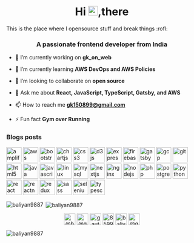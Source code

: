 


<h1 align="center">Hi <img src="https://media.giphy.com/media/hvRJCLFzcasrR4ia7z/giphy.gif" width="25px">,there</h1>
This is the place where I opensource stuff and break things :rofl:
<h3 align="center">A passionate frontend developer from India</h3>

- 🔭 I’m currently working on **gk_on_web**

- 🌱 I’m currently learning **AWS DevOps and AWS Policies**

- 👯 I’m looking to collaborate on **open source**

- 💬 Ask me about **React, JavaScript, TypeScript, Gatsby, and AWS**

- 📫 How to reach me **gk150899@gmail.com**

- ⚡ Fun fact **Gym over Running**

### Blogs posts
<!-- BLOG-POST-LIST:START -->
<!-- BLOG-POST-LIST:END -->

<p align="left"><img src="https://docs.amplify.aws/assets/logo-dark.svg" alt="amplify" width="40" height="40"/> <img src="https://devicons.github.io/devicon/devicon.git/icons/amazonwebservices/amazonwebservices-original-wordmark.svg" alt="aws" width="40" height="40"/> <img src="https://devicons.github.io/devicon/devicon.git/icons/bootstrap/bootstrap-plain.svg" alt="bootstrap" width="40" height="40"/> <img src="https://www.chartjs.org/media/logo-title.svg" alt="chartjs" width="40" height="40"/> <img src="https://devicons.github.io/devicon/devicon.git/icons/css3/css3-original-wordmark.svg" alt="css3" width="40" height="40"/> <img src="https://devicons.github.io/devicon/devicon.git/icons/d3js/d3js-original.svg" alt="d3js" width="40" height="40"/> <img src="https://devicons.github.io/devicon/devicon.git/icons/express/express-original-wordmark.svg" alt="express" width="40" height="40"/> <img src="https://www.vectorlogo.zone/logos/firebase/firebase-icon.svg" alt="firebase" width="40" height="40"/> <img src="https://www.vectorlogo.zone/logos/gatsbyjs/gatsbyjs-icon.svg" alt="gatsby" width="40" height="40"/> <img src="https://www.vectorlogo.zone/logos/google_cloud/google_cloud-icon.svg" alt="gcp" width="40" height="40"/> <img src="https://www.vectorlogo.zone/logos/git-scm/git-scm-icon.svg" alt="git" width="40" height="40"/> <img src="https://devicons.github.io/devicon/devicon.git/icons/html5/html5-original-wordmark.svg" alt="html5" width="40" height="40"/> <img src="https://devicons.github.io/devicon/devicon.git/icons/java/java-original-wordmark.svg" alt="java" width="40" height="40"/> <img src="https://devicons.github.io/devicon/devicon.git/icons/javascript/javascript-original.svg" alt="javascript" width="40" height="40"/> <img src="https://devicons.github.io/devicon/devicon.git/icons/linux/linux-original.svg" alt="linux" width="40" height="40"/> <img src="https://devicons.github.io/devicon/devicon.git/icons/mysql/mysql-original-wordmark.svg" alt="mysql" width="40" height="40"/> <img src="https://cdn.worldvectorlogo.com/logos/nextjs-3.svg" alt="nextjs" width="40" height="40"/> <img src="https://devicons.github.io/devicon/devicon.git/icons/nginx/nginx-original.svg" alt="nginx" width="40" height="40"/> <img src="https://devicons.github.io/devicon/devicon.git/icons/nodejs/nodejs-original-wordmark.svg" alt="nodejs" width="40" height="40"/> <img src="https://devicons.github.io/devicon/devicon.git/icons/php/php-original.svg" alt="php" width="40" height="40"/> <img src="https://devicons.github.io/devicon/devicon.git/icons/postgresql/postgresql-original-wordmark.svg" alt="postgresql" width="40" height="40"/> <img src="https://devicons.github.io/devicon/devicon.git/icons/python/python-original.svg" alt="python" width="40" height="40"/> <img src="https://devicons.github.io/devicon/devicon.git/icons/react/react-original-wordmark.svg" alt="react" width="40" height="40"/> <img src="https://reactnative.dev/img/header_logo.svg" alt="reactnative" width="40" height="40"/> <img src="https://devicons.github.io/devicon/devicon.git/icons/redux/redux-original.svg" alt="redux" width="40" height="40"/> <img src="https://devicons.github.io/devicon/devicon.git/icons/sass/sass-original.svg" alt="sass" width="40" height="40"/> <img src="https://raw.githubusercontent.com/detain/svg-logos/780f25886640cef088af994181646db2f6b1a3f8/svg/selenium-logo.svg" alt="selenium" width="40" height="40"/> <img src="https://devicons.github.io/devicon/devicon.git/icons/typescript/typescript-original.svg" alt="typescript" width="40" height="40"/></p>

<p><img align="left" src="https://github-readme-stats.vercel.app/api/top-langs/?username=baliyan9887&layout=compact" alt="baliyan9887" /></p>

<p>&nbsp;<img align="center" src="https://github-readme-stats.vercel.app/api?username=baliyan9887&show_icons=true" alt="baliyan9887" /></p>



<p align="center">
<a href="https://codepen.io/@baliyan9887" target="blank"><img align="center" src="https://cdn.jsdelivr.net/npm/simple-icons@3.0.1/icons/codepen.svg" alt="@baliyan9887" height="30" width="30" /></a>
<a href="https://twitter.com/@gautambaliyanx" target="blank"><img align="center" src="https://cdn.jsdelivr.net/npm/simple-icons@3.0.1/icons/twitter.svg" alt="@gautambaliyanx" height="30" width="30" /></a>
<a href="https://linkedin.com/in/gautambaliyanx" target="blank"><img align="center" src="https://cdn.jsdelivr.net/npm/simple-icons@3.0.1/icons/linkedin.svg" alt="gautambaliyanx" height="30" width="30" /></a>
<a href="https://stackoverflow.com/users/8599216" target="blank"><img align="center" src="https://cdn.jsdelivr.net/npm/simple-icons@3.0.1/icons/stackoverflow.svg" alt="8599216" height="30" width="30" /></a>
<a href="https://instagram.com/baliyangk" target="blank"><img align="center" src="https://cdn.jsdelivr.net/npm/simple-icons@3.0.1/icons/instagram.svg" alt="baliyangk" height="30" width="30" /></a>
<a href="https://medium.com/@gk150899" target="blank"><img align="center" src="https://cdn.jsdelivr.net/npm/simple-icons@3.0.1/icons/medium.svg" alt="@gk150899" height="30" width="30" /></a>
</p>



<p align="left"> <img src="https://komarev.com/ghpvc/?username=baliyan9887" alt="baliyan9887" /> </p>

<!--
**baliyan9887/baliyan9887** is a ✨ _special_ ✨ repository because its `README.md` (this file) appears on your GitHub profile.

Here are some ideas to get you started:

- 🔭 I’m currently working on ...
- 🌱 I’m currently learning ...
- 👯 I’m looking to collaborate on ...
- 🤔 I’m looking for help with ...
- 💬 Ask me about ...
- 📫 How to reach me: ...
- 😄 Pronouns: ...
- ⚡ Fun fact: ...
-->
